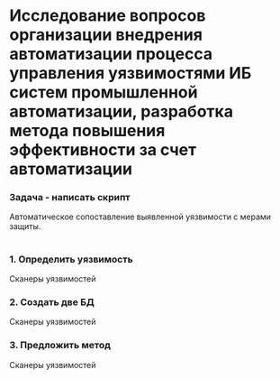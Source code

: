 # Исследование вопросов организации внедрения автоматизации процесса управления уязвимостями ИБ систем промышленной автоматизации, разработка метода повышения эффективности за счет автоматизации

### Задача - написать скрипт

Автоматическое сопоставление выявленной уязвимости с мерами защиты.

#

### 1. Определить уязвимость

Сканеры уязвимостей

### 2. Создать две БД

Сканеры уязвимостей

### 3. Предложить метод

Сканеры уязвимостей
